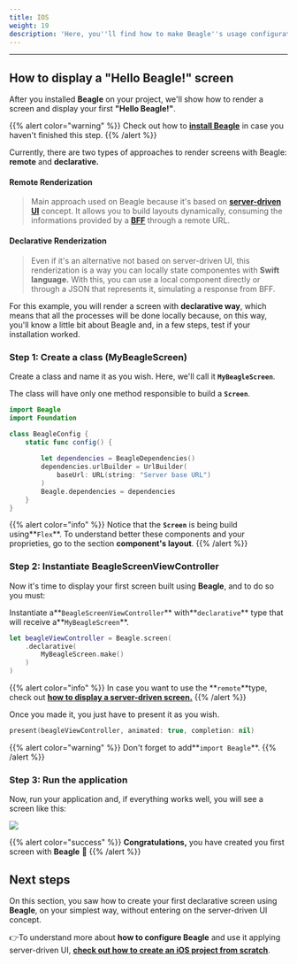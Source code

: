 ```yaml
---
title: IOS
weight: 19
description: 'Here, you''ll find how to make Beagle''s usage configuration for iOS projects.'
---
```


---

## How to display a "Hello Beagle!" screen

After you installed **Beagle** on your project, we'll show how to render a screen and display your first **"Hello Beagle!"**.

{{% alert color="warning" %}}
Check out how to [**install Beagle**](../../../../installing-beagle/ios) in case you haven't finished this step.
{{% /alert %}}

Currently, there are two types of approaches to render screens with Beagle: **remote** and **declarative.**

#### Remot**e** Renderization 

> Main approach used on Beagle because it's based on [**server-driven UI**](../../../../principais-conceitos#server-driven-ui) concept. It allows you to build layouts dynamically, consuming the informations provided by a [**BFF**](../../../../principais-conceitos#backend-for-frontend) through a remote URL.

#### Declarative Renderization 

> Even if it's an alternative not based on server-driven UI, this renderization is a way you can locally state componentes with **Swift language.** With this, you can use a local component directly or through a JSON that represents it, simulating a response from BFF.

For this example, you will render a screen with **declarative way**, which means that all the processes will be done locally because, on this way, you'll know a little bit about Beagle and, in a few steps, test if your installation worked. 

### Step 1: Create a class \(MyBeagleScreen\)

Create a class and name it as you wish. Here, we'll call it **`MyBeagleScreen`**.

The class will have only one method responsible to build a **`Screen`**.


```swift
import Beagle
import Foundation

class BeagleConfig {
    static func config() {
        
        let dependencies = BeagleDependencies()
        dependencies.urlBuilder = UrlBuilder(
            baseUrl: URL(string: "Server base URL")
        )
        Beagle.dependencies = dependencies
    }
}
```


{{% alert color="info" %}}
Notice that the **`Screen`** is being build using**`Flex`**. To understand better these components and your proprieties, go to the section **component's layout**.
{{% /alert %}}

### Step 2: Instantiate **BeagleScreenViewController**

Now it's time to display your first screen built using **Beagle**, and to do so you must: 

Instantiate a**`BeagleScreenViewController`** with**`declarative`** type that will receive a**`MyBeagleScreen`**.

```swift
let beagleViewController = Beagle.screen(
    .declarative(
        MyBeagleScreen.make()
    )
)
```

{{% alert color="info" %}}
In case you want to use the **`remote`**type, check out [**how to display a server-driven screen.**](../../../displaying-a-screen)
{{% /alert %}}

Once you made it, you just have to present it as you wish.

```swift
present(beagleViewController, animated: true, completion: nil)
```

{{% alert color="warning" %}}
Don't forget to add**`import Beagle`**. 
{{% /alert %}}

### Step 3: Run the application

Now, run your application and, if everything works well, you will see a screen like this:

![](/docs-beagle/captura_de_tela_2020-04-07_a-s_17-removebg-preview-2-.png)



{{% alert color="success" %}}
**Congratulations,** you have created you first screen with **Beagle** 🎉
{{% /alert %}}

## Next steps

On this section, you saw how to create your first declarative screen using **Beagle**, on your simplest way, without entering on the server-driven UI concept.

👉To understand more about **how to configure Beagle** and use it applying server-driven UI, [**check out how to create an iOS project from scratch**](https://app.gitbook.com/@zup-products/s/beagle/~/drafts/-MGhl-E_OjnBR8rfYtgB/get-started/new-project/case-ios).
